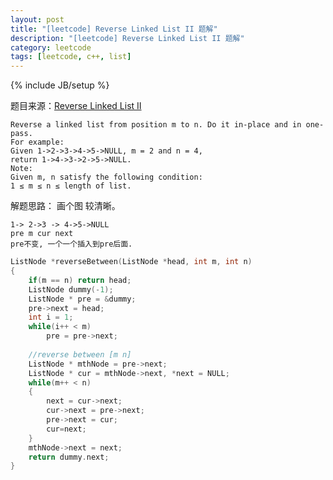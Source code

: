 ```yaml
---
layout: post
title: "[leetcode] Reverse Linked List II 题解"
description: "[leetcode] Reverse Linked List II 题解"
category: leetcode 
tags: [leetcode, c++, list]
---
```

{% include JB/setup %}


题目来源：[Reverse Linked List II](https://oj.leetcode.com/problems/reverse-linked-list-ii/)

>
    Reverse a linked list from position m to n. Do it in-place and in one-pass.
    For example:
    Given 1->2->3->4->5->NULL, m = 2 and n = 4,
    return 1->4->3->2->5->NULL.
    Note:
    Given m, n satisfy the following condition:
    1 ≤ m ≤ n ≤ length of list.

解题思路：
画个图 较清晰。

	1-> 2->3 -> 4->5->NULL
	pre m cur next
	pre不变, 一个一个插入到pre后面.

```cpp
ListNode *reverseBetween(ListNode *head, int m, int n)
{
    if(m == n) return head;
    ListNode dummy(-1);
    ListNode * pre = &dummy;
    pre->next = head;
    int i = 1;
    while(i++ < m)
        pre = pre->next;
    
    //reverse between [m n]
    ListNode * mthNode = pre->next;
    ListNode * cur = mthNode->next, *next = NULL;
    while(m++ < n)
    {
        next = cur->next;
        cur->next = pre->next;
        pre->next = cur;
        cur=next;
    }
    mthNode->next = next;
    return dummy.next;
}	
```

